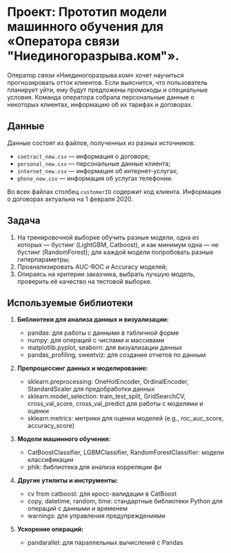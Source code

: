# Проект: Прототип модели машинного обучения для «Оператора связи "Ниединогоразрыва.ком"».
Оператор связи «Ниединогоразрыва.ком» хочет научиться прогнозировать отток клиентов. Если выяснится, что пользователь планирует уйти, ему будут предложены промокоды и специальные условия. Команда оператора собрала персональные данные о некоторых клиентах, информацию об их тарифах и договорах.

## Данные
Данные состоят из файлов, полученных из разных источников:
- `contract_new.csv` — информация о договоре;
- `personal_new.csv` — персональные данные клиента;
- `internet_new.csv` — информация об интернет-услугах;
- `phone_new.csv` — информация об услугах телефонии.

Во всех файлах столбец `customerID` содержит код клиента.
Информация о договорах актуальна на 1 февраля 2020.

## Задача
1. На тренировочной выборке обучить разные модели, одна из которых — бустинг (LightGBM, Catboost), и как минимум одна — не бустинг (RandomForest); для каждой модели попробовать разные гиперпараметры;
1. Проанализировать AUC-ROC и Accuracy моделей;
1. Опираясь на критерии заказчика, выбрать лучшую модель, проверить её качество на тестовой выборке.

## Используемые библиотеки
1. **Библиотеки для анализа данных и визуализации:**
   - pandas: для работы с данными в табличной форме
   - numpy: для операций с числами и массивами
   - matplotlib.pyplot, seaborn: для визуализации данных
   - pandas_profiling, sweetviz: для создания отчетов по данным

2. **Препроцессинг данных и моделирование:**
   - sklearn.preprocessing: OneHotEncoder, OrdinalEncoder, StandardScaler для предобработки данных
   - sklearn.model_selection: train_test_split, GridSearchCV, cross_val_score, cross_val_predict для работы с моделями и оценки
   - sklearn.metrics: метрики для оценки моделей (e.g., roc_auc_score, accuracy_score)

3. **Модели машинного обучения:**
   - CatBoostClassifier, LGBMClassifier, RandomForestClassifier: модели классификации
   - phik: библиотека для анализа корреляции фи

4. **Другие утилиты и инструменты:**
   - cv from catboost: для кросс-валидации в CatBoost
   - copy, datetime, random, time: стандартные библиотеки Python для операций с данными и временем
   - warnings: для управления предупреждениями

5. **Ускорение операций:**
   - pandarallel: для параллельных вычислений с Pandas
